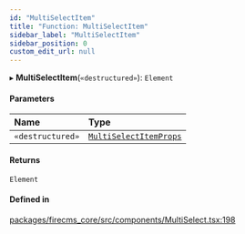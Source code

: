 ```yaml
---
id: "MultiSelectItem"
title: "Function: MultiSelectItem"
sidebar_label: "MultiSelectItem"
sidebar_position: 0
custom_edit_url: null
---
```


▸ **MultiSelectItem**(`«destructured»`): `Element`

#### Parameters

| Name | Type |
| :------ | :------ |
| `«destructured»` | [`MultiSelectItemProps`](../interfaces/MultiSelectItemProps.md) |

#### Returns

`Element`

#### Defined in

[packages/firecms_core/src/components/MultiSelect.tsx:198](https://github.com/FireCMSco/firecms/blob/d45f3739/packages/firecms_core/src/components/MultiSelect.tsx#L198)
